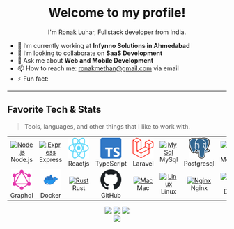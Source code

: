 <h1 align="center">Welcome to my profile!</h1>
<p align="center">I'm Ronak Luhar, Fullstack developer from India.</p>

- 🔭 I’m currently working at **Infynno Solutions in Ahmedabad**
- 👯 I’m looking to collaborate on **SaaS Development**
- 💬 Ask me about **Web and Mobile Development**
- 📫 How to reach me: [ronakmethan@gmail.com](mailto:ronakmethan@gmail.com) via email
- ⚡ Fun fact: 

---
<h2 align="left" id="ronakluhar-tech">Favorite Tech & Stats</h2>

> Tools, languages, and other things that I like to work with.

<table>
  <tr>
    <td align="center" width="96">
      <a href="#ronakluhar-tech">
        <img src="./images/node-js.png" width="48" height="48" alt="Node.js" />
      </a>
      <br>Node.js
    </td>
    <td align="center" width="96">
      <a href="#ronakluhar-tech">
        <img src="./images/express.png" width="48" height="48" alt="Express" />
      </a>
      <br>Express
    </td>
    <td align="center" width="96">
      <a href="#ronakluhar-tech">
        <img src="./images/react.png" width="48" height="48" alt="Reactjs" />
      </a>
      <br>Reactjs
    </td>
    <td align="center" width="96">
      <a href="#ronakluhar-tech">
        <img src="./images/typescript.png" width="48" height="48" alt="Typescript" />
      </a>
      <br>TypeScript
    </td>
     <td align="center" width="96">
      <a href="#ronakluhar-tech">
        <img src="./images/laravel.png" width="48" height="48" alt="Laravel" />
      </a>
      <br>Laravel
    </td>
    <td align="center" width="96">
      <a href="#ronakluhar-tech">
        <img src="./images/mysql.png" width="48" height="48" alt="MySql" />
      </a>
      <br>MySql
    </td>
    <td align="center" width="96">
      <a href="#ronakluhar-tech">
        <img src="./images/postgresql.png" width="48" height="48" alt="Postgresql" />
      </a>
      <br>Postgresql
    </td>
    <td align="center" width="96">
      <a href="#ronakluhar-tech">
        <img src="./images/mongodb.png" width="48" height="48" alt="MongoDB" />
      </a>
      <br>MongoDB
    </td>
    <td align="center" width="96">
      <a href="#ronakluhar-tech">
        <img src="./images/aws.png" width="48" height="48" alt="AWS" />
      </a>
      <br>AWS
    </td>
   
  </tr>
  <tr>
    <td align="center" width="96">
      <a href="#ronakluhar-tech">
        <img src="./images/graphql.png" width="48" height="48" alt="Graphql" />
      </a>
      <br>Graphql
    </td>
   <td align="center" width="96">
      <a href="#ronakluhar-tech">
        <img src="./images/docker.png" width="48" height="48" alt="Docker" />
      </a>
      <br>Docker
    </td>
    <td align="center" width="96">
      <a href="#ronakluhar-tech">
        <img src="./images/rust.png" width="48" height="48" alt="Rust" />
      </a>
      <br>Rust
    </td>
    <td align="center" width="96">
      <a href="#ronakluhar-tech">
        <img src="./images/github.png" width="48" height="48" alt="GitHub" />
      </a>
      <br>GitHub
    </td>
    <td align="center" width="96">
      <a href="#ronakluhar-tech">
        <img src="./images/apple.png" width="48" height="48" alt="Mac" />
      </a>
      <br>Mac
    </td>
    <td align="center" width="96">
      <a href="#ronakluhar-tech">
        <img src="./images/linux.png" width="48" height="48" alt="Linux" />
      </a>
      <br>Linux
    </td>
    <td align="center" width="96">
      <a href="#ronakluhar-tech">
        <img src="./images/nginx.png" width="48" height="48" alt="Nginx" />
      </a>
      <br>Nginx
    </td>
    <td align="center" width="96">
      <a href="#ronakluhar-tech">
        <img src="./images/discord.png" width="48" height="48" alt="Discord" />
      </a>
      <br>Discord
    </td>
    <td align="center" width="96">
      <a href="#ronakluhar-tech">
        <img src="./images/slack.png" width="48" height="48" alt="Slack" />
      </a>
      <br>Slack
    </td>
  </tr>
</table>

<p align="center">
  <img height="50%" width="auto" src ="https://github-readme-stats.vercel.app/api?username=ronakluhar&show_icons=true&count_private=true&theme=darcula&hide_border=true&hide=issues,contribs&bg_color=00000000">
  <img height="50%" width="auto" src ="https://github-readme-stats.vercel.app/api/top-langs/?username=ronakluhar&layout=compact&hide_border=true&theme=darcula&bg_color=00000000&langs_count=6&hide=jupyter%20notebook,tex,css,php">
  <img src ="https://github-readme-streak-stats.herokuapp.com?user=ronakluhar&theme=darcula&hide_border=true&background=FFFFFF00">
  <br>
  <img src ="https://github-profile-trophy.vercel.app/?username=ronakluhar&theme=juicyfresh&no-frame=true&row=1&&margin-w=20&no-bg=true">
</p>
